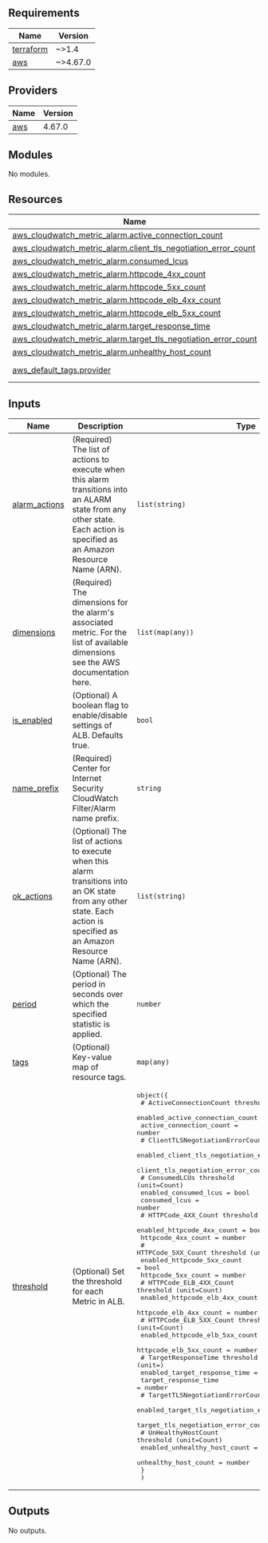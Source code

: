 <!-- BEGIN_TF_DOCS -->
## Requirements

| Name | Version |
|------|---------|
| <a name="requirement_terraform"></a> [terraform](#requirement\_terraform) | ~>1.4 |
| <a name="requirement_aws"></a> [aws](#requirement\_aws) | ~>4.67.0 |

## Providers

| Name | Version |
|------|---------|
| <a name="provider_aws"></a> [aws](#provider\_aws) | 4.67.0 |

## Modules

No modules.

## Resources

| Name | Type |
|------|------|
| [aws_cloudwatch_metric_alarm.active_connection_count](https://registry.terraform.io/providers/hashicorp/aws/latest/docs/resources/cloudwatch_metric_alarm) | resource |
| [aws_cloudwatch_metric_alarm.client_tls_negotiation_error_count](https://registry.terraform.io/providers/hashicorp/aws/latest/docs/resources/cloudwatch_metric_alarm) | resource |
| [aws_cloudwatch_metric_alarm.consumed_lcus](https://registry.terraform.io/providers/hashicorp/aws/latest/docs/resources/cloudwatch_metric_alarm) | resource |
| [aws_cloudwatch_metric_alarm.httpcode_4xx_count](https://registry.terraform.io/providers/hashicorp/aws/latest/docs/resources/cloudwatch_metric_alarm) | resource |
| [aws_cloudwatch_metric_alarm.httpcode_5xx_count](https://registry.terraform.io/providers/hashicorp/aws/latest/docs/resources/cloudwatch_metric_alarm) | resource |
| [aws_cloudwatch_metric_alarm.httpcode_elb_4xx_count](https://registry.terraform.io/providers/hashicorp/aws/latest/docs/resources/cloudwatch_metric_alarm) | resource |
| [aws_cloudwatch_metric_alarm.httpcode_elb_5xx_count](https://registry.terraform.io/providers/hashicorp/aws/latest/docs/resources/cloudwatch_metric_alarm) | resource |
| [aws_cloudwatch_metric_alarm.target_response_time](https://registry.terraform.io/providers/hashicorp/aws/latest/docs/resources/cloudwatch_metric_alarm) | resource |
| [aws_cloudwatch_metric_alarm.target_tls_negotiation_error_count](https://registry.terraform.io/providers/hashicorp/aws/latest/docs/resources/cloudwatch_metric_alarm) | resource |
| [aws_cloudwatch_metric_alarm.unhealthy_host_count](https://registry.terraform.io/providers/hashicorp/aws/latest/docs/resources/cloudwatch_metric_alarm) | resource |
| [aws_default_tags.provider](https://registry.terraform.io/providers/hashicorp/aws/latest/docs/data-sources/default_tags) | data source |

## Inputs

| Name | Description | Type | Default | Required |
|------|-------------|------|---------|:--------:|
| <a name="input_alarm_actions"></a> [alarm\_actions](#input\_alarm\_actions) | (Required) The list of actions to execute when this alarm transitions into an ALARM state from any other state. Each action is specified as an Amazon Resource Name (ARN). | `list(string)` | n/a | yes |
| <a name="input_dimensions"></a> [dimensions](#input\_dimensions) | (Required) The dimensions for the alarm's associated metric. For the list of available dimensions see the AWS documentation here. | `list(map(any))` | n/a | yes |
| <a name="input_is_enabled"></a> [is\_enabled](#input\_is\_enabled) | (Optional) A boolean flag to enable/disable settings of ALB. Defaults true. | `bool` | `true` | no |
| <a name="input_name_prefix"></a> [name\_prefix](#input\_name\_prefix) | (Required) Center for Internet Security CloudWatch Filter/Alarm name prefix. | `string` | n/a | yes |
| <a name="input_ok_actions"></a> [ok\_actions](#input\_ok\_actions) | (Optional) The list of actions to execute when this alarm transitions into an OK state from any other state. Each action is specified as an Amazon Resource Name (ARN). | `list(string)` | `null` | no |
| <a name="input_period"></a> [period](#input\_period) | (Optional) The period in seconds over which the specified statistic is applied. | `number` | `300` | no |
| <a name="input_tags"></a> [tags](#input\_tags) | (Optional) Key-value map of resource tags. | `map(any)` | `null` | no |
| <a name="input_threshold"></a> [threshold](#input\_threshold) | (Optional) Set the threshold for each Metric in ALB. | <pre>object({<br>    # ActiveConnectionCount threshold (unit=Count)<br>    enabled_active_connection_count = bool<br>    active_connection_count         = number<br>    # ClientTLSNegotiationErrorCount threshold (unit=Count)<br>    enabled_client_tls_negotiation_error_count = bool<br>    client_tls_negotiation_error_count         = number<br>    # ConsumedLCUs threshold (unit=Count)<br>    enabled_consumed_lcus = bool<br>    consumed_lcus         = number<br>    # HTTPCode_4XX_Count	threshold (unit=Count)<br>    enabled_httpcode_4xx_count = bool<br>    httpcode_4xx_count         = number<br>    # HTTPCode_5XX_Count	threshold (unit=Count)<br>    enabled_httpcode_5xx_count = bool<br>    httpcode_5xx_count         = number<br>    # HTTPCode_ELB_4XX_Count	threshold (unit=Count)<br>    enabled_httpcode_elb_4xx_count = bool<br>    httpcode_elb_4xx_count         = number<br>    # HTTPCode_ELB_5XX_Count	threshold (unit=Count)<br>    enabled_httpcode_elb_5xx_count = bool<br>    httpcode_elb_5xx_count         = number<br>    # TargetResponseTime	threshold (unit=)<br>    enabled_target_response_time = bool<br>    target_response_time         = number<br>    # TargetTLSNegotiationErrorCount	threshold (unit=Count)<br>    enabled_target_tls_negotiation_error_count = bool<br>    target_tls_negotiation_error_count         = number<br>    # UnHealthyHostCount	threshold (unit=Count)<br>    enabled_unhealthy_host_count = bool<br>    unhealthy_host_count         = number<br>    }<br>  )</pre> | <pre>{<br>  "active_connection_count": 10000,<br>  "client_tls_negotiation_error_count": 10,<br>  "consumed_lcus": 5,<br>  "enabled_active_connection_count": true,<br>  "enabled_client_tls_negotiation_error_count": true,<br>  "enabled_consumed_lcus": true,<br>  "enabled_httpcode_4xx_count": true,<br>  "enabled_httpcode_5xx_count": true,<br>  "enabled_httpcode_elb_4xx_count": true,<br>  "enabled_httpcode_elb_5xx_count": true,<br>  "enabled_target_response_time": true,<br>  "enabled_target_tls_negotiation_error_count": true,<br>  "enabled_unhealthy_host_count": true,<br>  "httpcode_4xx_count": 1,<br>  "httpcode_5xx_count": 1,<br>  "httpcode_elb_4xx_count": 1,<br>  "httpcode_elb_5xx_count": 1,<br>  "target_response_time": 10,<br>  "target_tls_negotiation_error_count": 10,<br>  "unhealthy_host_count": 1<br>}</pre> | no |

## Outputs

No outputs.
<!-- END_TF_DOCS -->
